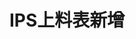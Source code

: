 <!--
 * @Description: 
 * @Author: (于智勇)zhiyong.yu@ytever.com
 * @Date: 2024-12-26 20:11:19
 * @LastEditors: (于智勇)zhiyong.yu@ytever.com
 * @LastEditTime: 2024-12-26 20:11:43
-->
# IPS上料表新增